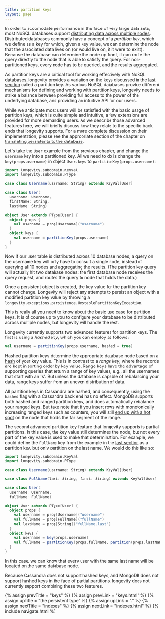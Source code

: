 ```yaml
---
title: partition keys
layout: page
---
```


In order to accomodate performance in the face of very large data
sets, most NoSQL databases support [distributing data across multiple
nodes](https://en.wikipedia.org/wiki/Distributed_database). Distributed
databases commonly have a concept of a *partition key*, which we
define as a key for which, given a key value, we can determine the
node that the associated data lives on (or would live on, if it were
to exist). Because the database can determine the node up front, it
can route the query directly to the node that is able to satisfy the
query. For non-partitioned keys, every node has to be queried, and the
results aggregated.

As partition keys are a critical tool for working effectively with
NoSQL databases, longevity provides a variation on the keys discussed
in the [last section](keys.html) called a partition key. As various
NoSQL databases provide different mechanisms for defining and working
with partition keys, longevity needs to strike a balance between
providing full access to the power of the underlying database, and
providing an intuitive API for our users.

While we anticipate most users will be satisfied with the basic usage
of partition keys, which is quite simple and intuitive, a few
extensions are provided for more demanding users. As we describe those
advanced features here, we will briefly discuss how they relate to the
specific back ends that longevity supports. For a more complete
discussion on their implementation, please see the appropriate section
of the chapter on [translating persistents to the
database](../translation).

Let's take the `User` example from the previous chapter, and change
the `username` key into a partitioned key. All we need to do is change
the `key(props.username)` in object `User.keys` to
`partitionKey(props.username)`:

```scala
import longevity.subdomain.KeyVal
import longevity.subdomain.PType

case class Username(username: String) extends KeyVal[User]

case class User(
  username: Username,
  firstName: String,
  lastName: String)

object User extends PType[User] {
  object props {
    val username = prop[Username]("username")
  }
  object keys {
    val username = partitionKey(props.username)  
  }
}
```

Now if our user table is distributed across 10 database nodes, a query
on the username key will only have to consult a single node, instead
of querying all 10 nodes and aggregating the results. (The partition
key query will actually hit two database nodes: the first database
node receives the query request, and routes the query to node that
holds the data.)

Once a persistent object is created, the key value for the partition
key cannot change. Longevity will reject any attempts to persist an
object with a modified partition key value by throwing a
`longevity.exceptions.persistence.UnstablePartitionKeyException`.

This is really all you need to know about the basic use case for
partition keys. It is of course up to you to configure your database
to be distributed across multiple nodes, but longevity will handle the
rest.

Longevity currently supports two advanced features for partition
keys. The first is using a *hashed key*, which you can employ as
follows:

```scala
val username = partitionKey(props.username, hashed = true)
```

Hashed partition keys determine the appropriate database node based on
a [hash](https://en.wikipedia.org/wiki/Hash_function) of your key
value. This is in contrast to a *range key*, where the records are
kept in sorting order by key value. Range keys have the advantage of
supporting queries that return a range of key values, e.g., all the
usernames that start with an 's'. But unless the database is capable
of rebalancing your data, range keys suffer from an uneven
distribution of data.

All partition keys in Cassandra are hashed, and consequently, using
the `hashed` flag with a Cassandra back end has no effect. MongoDB
supports both hashed and ranged partition keys, and does automatically
rebalance your ranged keys. But take note that if you insert rows with
monotonically increasing ranged keys such as counters, you will still
[end up with a hot
spot](https://docs.mongodb.com/v3.2/core/sharding-shard-key/#shard-key-monotonic)
on the node that holds the far segment of the range.

The second advanced partition key feature that longevity supports is
partial partitions. In this case, the key value still determines the
node, but not every part of the key value is used to make that
determination. For example, we could define the `FullName` key from
the example in the [last section](keys.html) as a partition key, but
only partition on the last name. We would do this like so:

```scala
import longevity.subdomain.KeyVal
import longevity.subdomain.PType

case class Username(username: String) extends KeyVal[User]

case class FullName(last: String, first: String) extends KeyVal[User]

case class User(
  username: Username,
  fullName: FullName)

object User extends PType[User] {
  object props {
    val username = prop[Username]("username")
    val fullName = prop[FullName]("fullName")
    val lastName = prop[String]("fullName.last")
  }
  object keys {
    val username = key(props.username)
    val fullName = partitionKey(props.fullName, partition(props.lastName))
  }
}
```

In this case, we can know that every user with the same last name will
be located on the same database node.

Because Cassandra does not support hashed keys, and MongoDB does not
support hashed keys in the face of partial partitions, longevity does
not currently support combining these two features.

{% assign prevTitle = "keys" %}
{% assign prevLink = "keys.html" %}
{% assign upTitle = "the persistent type" %}
{% assign upLink = "." %}
{% assign nextTitle = "indexes" %}
{% assign nextLink = "indexes.html" %}
{% include navigate.html %}

